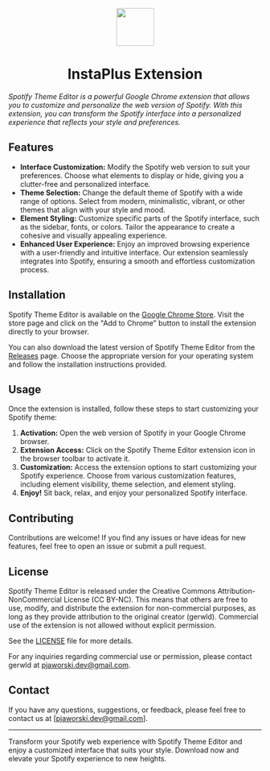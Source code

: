 <p align="center">
  <img src="https://raw.githubusercontent.com/gerwld/instaplus-extension/5b06f6acc168478bfbef6675adbb770fe8bc0fb1/assets/img/logo.svg" width="75" height="75"/>
</p>

<h1 align="center">InstaPlus Extension</h1>

_Spotify Theme Editor is a powerful Google Chrome extension that allows you to customize and personalize the web version of Spotify. With this extension, you can transform the Spotify interface into a personalized experience that reflects your style and preferences._

## Features

- **Interface Customization:** Modify the Spotify web version to suit your preferences. Choose what elements to display or hide, giving you a clutter-free and personalized interface.
- **Theme Selection:** Change the default theme of Spotify with a wide range of options. Select from modern, minimalistic, vibrant, or other themes that align with your style and mood.
- **Element Styling:** Customize specific parts of the Spotify interface, such as the sidebar, fonts, or colors. Tailor the appearance to create a cohesive and visually appealing experience.
- **Enhanced User Experience:** Enjoy an improved browsing experience with a user-friendly and intuitive interface. Our extension seamlessly integrates into Spotify, ensuring a smooth and effortless customization process.

## Installation

Spotify Theme Editor is available on the [Google Chrome Store](https://chrome.google.com/webstore/detail/spotify-theme-editor/ijkboaojikgaanlgigobkmbpnjgjljnc). Visit the store page and click on the "Add to Chrome" button to install the extension directly to your browser.

You can also download the latest version of Spotify Theme Editor from the [Releases](https://github.com/gerwld/spotify-theme-editor/releases) page. Choose the appropriate version for your operating system and follow the installation instructions provided.

## Usage

Once the extension is installed, follow these steps to start customizing your Spotify theme:

1. **Activation:** Open the web version of Spotify in your Google Chrome browser.
2. **Extension Access:** Click on the Spotify Theme Editor extension icon in the browser toolbar to activate it.
3. **Customization:** Access the extension options to start customizing your Spotify experience. Choose from various customization features, including element visibility, theme selection, and element styling.
4. **Enjoy!** Sit back, relax, and enjoy your personalized Spotify interface.

## Contributing

Contributions are welcome! If you find any issues or have ideas for new features, feel free to open an issue or submit a pull request.

## License

Spotify Theme Editor is released under the Creative Commons Attribution-NonCommercial License (CC BY-NC). This means that others are free to use, modify, and distribute the extension for non-commercial purposes, as long as they provide attribution to the original creator (gerwld). Commercial use of the extension is not allowed without explicit permission.

See the [LICENSE](LICENSE) file for more details.

For any inquiries regarding commercial use or permission, please contact gerwld at pjaworski.dev@gmail.com.

## Contact

If you have any questions, suggestions, or feedback, please feel free to contact us at [pjaworski.dev@gmail.com].

---

Transform your Spotify web experience with Spotify Theme Editor and enjoy a customized interface that suits your style. Download now and elevate your Spotify experience to new heights.
